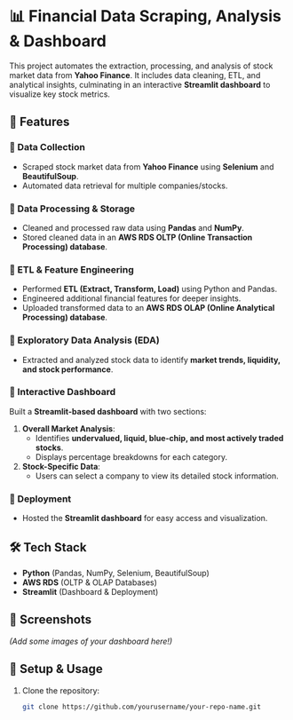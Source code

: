 # 📊 Financial Data Scraping, Analysis & Dashboard  

This project automates the extraction, processing, and analysis of stock market data from **Yahoo Finance**. It includes data cleaning, ETL, and analytical insights, culminating in an interactive **Streamlit dashboard** to visualize key stock metrics.  

## 🚀 Features  

### 🔹 Data Collection  
- Scraped stock market data from **Yahoo Finance** using **Selenium** and **BeautifulSoup**.  
- Automated data retrieval for multiple companies/stocks.  

### 🔹 Data Processing & Storage  
- Cleaned and processed raw data using **Pandas** and **NumPy**.  
- Stored cleaned data in an **AWS RDS OLTP (Online Transaction Processing) database**.  

### 🔹 ETL & Feature Engineering  
- Performed **ETL (Extract, Transform, Load)** using Python and Pandas.  
- Engineered additional financial features for deeper insights.  
- Uploaded transformed data to an **AWS RDS OLAP (Online Analytical Processing) database**.  

### 🔹 Exploratory Data Analysis (EDA)  
- Extracted and analyzed stock data to identify **market trends, liquidity, and stock performance**.  

### 🔹 Interactive Dashboard  
Built a **Streamlit-based dashboard** with two sections:  
1. **Overall Market Analysis**:  
   - Identifies **undervalued, liquid, blue-chip, and most actively traded stocks**.  
   - Displays percentage breakdowns for each category.  
2. **Stock-Specific Data**:  
   - Users can select a company to view its detailed stock information.  

### 🔹 Deployment  
- Hosted the **Streamlit dashboard** for easy access and visualization.  

## 🛠️ Tech Stack  
- **Python** (Pandas, NumPy, Selenium, BeautifulSoup)  
- **AWS RDS** (OLTP & OLAP Databases)  
- **Streamlit** (Dashboard & Deployment)  

## 📸 Screenshots  
*(Add some images of your dashboard here!)*  

## 🔗 Setup & Usage  
1. Clone the repository:  
   ```bash
   git clone https://github.com/yourusername/your-repo-name.git
